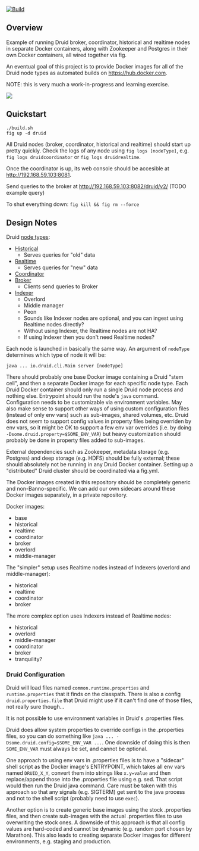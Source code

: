 [![Build](https://circleci.com/gh/ChigagoBulls95/druid-docker.png?style=shield)](https://circleci.com/gh/ChigagoBulls95/druid-docker)

## Overview

Example of running Druid broker, coordinator, historical and realtime nodes in separate Docker containers, along with Zookeeper and Postgres in their own Docker containers, all wired together via fig.

An eventual goal of this project is to provide Docker images for all of the Druid node types as automated builds on https://hub.docker.com.

NOTE: this is very much a work-in-progress and learning exercise.

![](http://0.media.collegehumor.cvcdn.com/30/69/5d86b2b73fe03210cba0725aafbe608c.gif)

## Quickstart

```
./build.sh
fig up -d druid
```

All Druid nodes (broker, coordinator, historical and realtime) should start up pretty quickly. Check the logs of any node using `fig logs [nodeType]`, e.g. `fig logs druidcoordinator` or `fig logs druidrealtime`.

Once the coordinator is up, its web console should be accesible at http://192.168.59.103:8081.

Send queries to the broker at http://192.168.59.103:8082/druid/v2/ (TODO example query)

To shut everything down: `fig kill && fig rm --force`

## Design Notes

Druid [node types](http://druid.io/docs/0.7.0/Design.html):

  - [Historical](http://druid.io/docs/0.7.0/Historical.html)
    - Serves queries for "old" data
  - [Realtime](http://druid.io/docs/0.7.0/Realtime.html)
    - Serves queries for "new" data
  - [Coordinator](http://druid.io/docs/0.7.0/Coordinator.html)
  - [Broker](http://druid.io/docs/0.7.0/Broker.html)
    - Clients send queries to Broker 
  - [Indexer](http://druid.io/docs/0.7.0/Indexing-Service.html)
    - Overlord
    - Middle manager
    - Peon
    - Sounds like Indexer nodes are optional, and you can ingest using Realtime nodes directly?
    - Without using Indexer, the Realtime nodes are not HA?
    - If using Indexer then you don't need Realtime nodes?

Each node is launched in basically the same way. An argument of `nodeType` determines which type of node it will be:

```
java ... io.druid.cli.Main server [nodeType]
```

There should probably one base Docker image containing a Druid "stem cell", and then a separate Docker image for each specific node type. Each Druid Docker container should only 
run a single Druid node process and nothing else. Entrypoint should run the node's `java` command. Configuration needs to be customizable via environment variables. 
May also make sense to support other ways of using custom configuration files (instead of only env vars) such as sub-images, shared volumes, etc. Druid does not seem to support 
config values in property files being overriden by env vars, so it might be OK to support a few env var overrides (i.e. by doing `-Dsome.druid.property=$SOME_ENV_VAR`) but 
heavy customization should probably be done in property files added to sub-images.

External dependencies such as Zookeeper, metadata storage (e.g. Postgres) and deep storage (e.g. HDFS) should be fully external; these
should absolutely not be running in any Druid Docker container. Setting up a "distributed" Druid cluster should be coordinated via a fig.yml.

The Docker images created in this repository should be completely generic and non-Banno-specific. We can add our own sidecars around these Docker images separately, in a private repository.

Docker images:
  - base
  - historical
  - realtime
  - coordinator
  - broker
  - overlord
  - middle-manager

The "simpler" setup uses Realtime nodes instead of Indexers (overlord and middle-manager):
  - historical
  - realtime
  - coordinator
  - broker

The more complex option uses Indexers instead of Realtime nodes:
  - historical
  - overlord
  - middle-manager
  - coordinator
  - broker
  - tranquility?

### Druid Configuration

Druid will load files named `common.runtime.properties` and `runtime.properties` that it finds on the classpath. There is also a config `druid.properties.file` that Druid might use
if it can't find one of those files, not really sure though...

It is not possible to use environment variables in Druid's .properties files.

Druid does allow system properties to override configs in the .properties files, so you can do something like `java ... -Dsome.druid.config=$SOME_ENV_VAR ...`. One downside of doing this is then
`SOME_ENV_VAR` must always be set, and cannot be optional.

One approach to using env vars in .properties files is to have a "sidecar" shell script as the Docker image's ENTRYPOINT, which takes all env vars named `DRUID_X_Y`, convert them into strings like `x.y=value` and then replace/append those into the .properties file using e.g. sed. That script would then run the Druid java command. Care must be taken with this approach so that any signals (e.g. SIGTERM) get sent to the java process and not to the shell script (probably need to use `exec`).

Another option is to create generic base images using the stock .properties files, and then create sub-images with the actual .properties files to use overwriting the stock ones. A downside of this approach is that all config values are hard-coded and cannot be dynamic (e.g. random port chosen by Marathon). This also leads to creating separate Docker images for different environments, e.g. staging and production.


